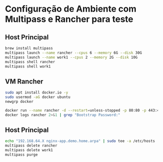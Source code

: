 # Configuração de Ambiente com Multipass e Rancher para teste

## Host Principal
```bash
brew install multipass
multipass launch --name rancher --cpus 6 --memory 6G --disk 30G
multipass launch --name work1 --cpus 2 --memory 2G --disk 10G
multipass shell rancher
multipass shell work1
```

## VM Rancher
```bash
sudo apt install docker.io -y
sudo usermod -aG docker ubuntu
newgrp docker

docker run --name rancher -d --restart=unless-stopped -p 80:80 -p 443:443 --privileged rancher/rancher:v2.9.2
docker logs rancher 2>&1 | grep "Bootstrap Password:"

```

## Host Principal
```bash
echo "192.168.64.X nginx-app.demo.home.arpa" | sudo tee -a /etc/hosts
multipass delete rancher
multipass delete work1
multipass purge
```
